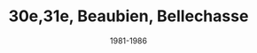 ---
date: '1981-1986'
title: '30e,31e, Beaubien, Bellechasse'
type: ruelle_verte
district: rosemont
fill: [{"lat":45.567193,"lng":-73.575702},{"lat":45.567756,"lng":-73.575208},{"lat":45.566592,"lng":-73.571474},{"lat":45.566021,"lng":-73.571941}]
---